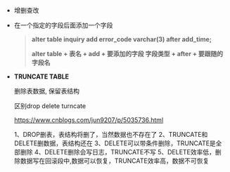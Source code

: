 - 增删查改





- 在一个指定的字段后面添加一个字段

  > **alter table inquiry add error_code varchar(3) after add_time;**
  >
  > **alter table + 表名 + add + 要添加的字段 字段类型 +  after  + 要跟随的字段名**



- **TRUNCATE TABLE**

  删除表数据, 保留表结构

  区别drop delete turncate

  <https://www.cnblogs.com/jun9207/p/5035736.html>

  1、DROP删表，表结构将删了，当然数据也不存在了
  2、TRUNCATE和DELETE删数据，表结构还在
  3、DELETE可以带条件删除，TRUNCATE是全部删除
  4、DELETE删除会写日志，TRUNCATE不写
  5、DELETE效率低，删除数据写在回滚段中,数据可以恢复，TRUNCATE效率高，数据不可恢复

